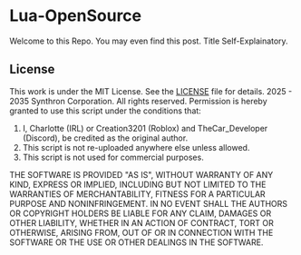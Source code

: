 # Lua-OpenSource
Welcome to this Repo. You may even find this post.
Title Self-Explainatory.


## License
This work is under the MIT License. See the [LICENSE](./LICENSE) file for details.
2025 - 2035 Synthron Corporation. All rights reserved.
Permission is hereby granted to use this script under the conditions that:
1. I, Charlotte (IRL) or Creation3201 (Roblox) and TheCar_Developer (Discord), be credited as the original author.
2. This script is not re-uploaded anywhere else unless allowed.
3. This script is not used for commercial purposes.

THE SOFTWARE IS PROVIDED "AS IS", WITHOUT WARRANTY OF ANY KIND, EXPRESS OR IMPLIED, INCLUDING BUT NOT LIMITED TO THE WARRANTIES OF MERCHANTABILITY, FITNESS FOR A PARTICULAR PURPOSE AND NONINFRINGEMENT. IN NO EVENT SHALL THE AUTHORS OR COPYRIGHT HOLDERS BE LIABLE FOR ANY CLAIM, DAMAGES OR OTHER LIABILITY, WHETHER IN AN ACTION OF CONTRACT, TORT OR OTHERWISE, ARISING FROM, OUT OF OR IN CONNECTION WITH THE SOFTWARE OR THE USE OR OTHER DEALINGS IN THE SOFTWARE.
